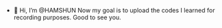- 👋 Hi, I’m @HAMSHUN
Now my goal is to upload the codes I learned for recording purposes.
Good to see you.
<!---
HAMSHUN/HAMSHUN is a ✨ special ✨ repository because its `README.md` (this file) appears on your GitHub profile.
You can click the Preview link to take a look at your changes.
--->
